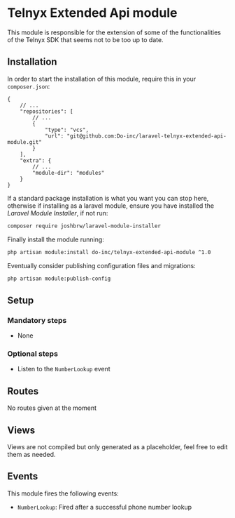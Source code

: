 # Telnyx Extended Api module

This module is responsible for the extension of some of the functionalities of the Telnyx SDK that seems not to be too 
up to date.

## Installation

In order to start the installation of this module, require this in your `composer.json`:
```json5
{
    // ...
    "repositories": [
        // ...
        {
            "type": "vcs",
            "url": "git@github.com:Do-inc/laravel-telnyx-extended-api-module.git"
        }
    ],
    "extra": {
        // ...
        "module-dir": "modules"
    }
}
```

If a standard package installation is what you want you can stop here, otherwise if installing as a laravel module,
ensure you have installed the _Laravel Module Installer_, if not run:
```bash
composer require joshbrw/laravel-module-installer
```

Finally install the module running:
```bash
php artisan module:install do-inc/telnyx-extended-api-module ^1.0
```

Eventually consider publishing configuration files and migrations:
```bash
php artisan module:publish-config
```

## Setup
### Mandatory steps
* None

### Optional steps
* Listen to the `NumberLookup` event

## Routes
No routes given at the moment

## Views
Views are not compiled but only generated as a placeholder, feel free to edit them as needed.

## Events
This module fires the following events:
* `NumberLookup`: Fired after a successful phone number lookup
